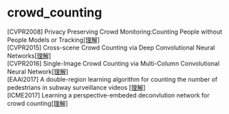 # crowd_counting
[CVPR2008] Privacy Preserving Crowd Monitoring:Counting People without People Models or Tracking[[理解]](./Privacy_preserving_crowd_monitoring_Counting_peopl)  
[CVPR2015] Cross-scene Crowd Counting via Deep Convolutional Neural Networks[[理解]](./Cross_scene_Crowd_Counting_via_Deep_Convolutional_Neural_Networks.md)  
[CVPR2016] Single-Image Crowd Counting via Multi-Column Convolutional Neural Network[[理解]](./Single-Image_Crowd_Counting_via_Multi-Column_Convolutional_Neural_Network.md)  
[EAAI2017] A double-region learning algorithm for counting the number of pedestrians in subway surveillance videos [[理解]](./A_double-region_learning_algorithm_for_counting_the_number_of_pedestrians_in_subway_surveillance_videos.md)  
[ICME2017] Learning a perspective-embeded deconvlution network for crowd counting[[理解]](./Learning_a_perspective-embeded_deconvlution_network_for_crowd_counting.md)  
